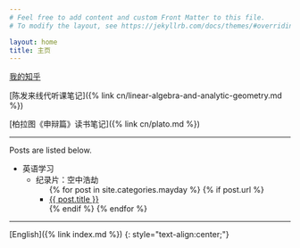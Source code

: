 ```yaml
---
# Feel free to add content and custom Front Matter to this file.
# To modify the layout, see https://jekyllrb.com/docs/themes/#overriding-theme-defaults

layout: home
title: 主页
---
```


[我的知乎](https://www.zhihu.com/people/fjtcin)

[陈发来线代听课笔记]({% link cn/linear-algebra-and-analytic-geometry.md %})

[柏拉图《申辩篇》读书笔记]({% link cn/plato.md %})

---

Posts are listed below.

<ul>
  <li>英语学习
    <ul>
      <li>纪录片：空中浩劫
        <ul>
          {% for post in site.categories.mayday %}
            {% if post.url %}
              <li><a href="{{ post.url }}">{{ post.title }}</a></li>
            {% endif %}
          {% endfor %}
        </ul>
      </li>
    </ul>
  </li>
</ul>

---

[English]({% link index.md %})
{: style="text-align:center;"}
